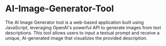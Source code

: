 # AI-Image-Generator-Tool
The AI Image Generator tool is a web-based application built using JavaScript, leveraging OpenAI's powerful API to generate images from text descriptions. This tool allows users to input a textual prompt and receive a unique, AI-generated image that visualizes the provided description. 
